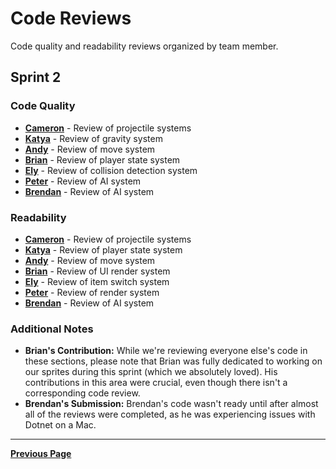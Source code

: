 # Code Reviews

Code quality and readability reviews organized by team member.

## Sprint 2

### Code Quality

- [**Cameron**](CodeQuality/CameronCodeQualityReview.md) - Review of projectile systems
- [**Katya**](CodeQuality/KatyaCodeQuality.md) - Review of gravity system
- [**Andy**](CodeQuality/AndyCodeQualityReview.md) - Review of move system
- [**Brian**](CodeQuality/BrianCodeQuality.md) - Review of player state system
- [**Ely**](CodeQuality/ElyCodeQuality.md) - Review of collision detection system
- [**Peter**](CodeQuality/PeterCodeQuality.md) - Review of AI system
- [**Brendan**](CodeQuality/BrendanCodeQuality.md) - Review of AI system

### Readability

- [**Cameron**](Readability/CameronReadabilityReview.md) - Review of projectile systems
- [**Katya**](Readability/KatyaReadabilityReview.md) - Review of player state system
- [**Andy**](Readability/AndyReadabilityReview.md) - Review of move system
- [**Brian**](Readability/BrianReadabilityReview.md) - Review of UI render system
- [**Ely**](Readability/ElyReadabilityReview.md) - Review of item switch system
- [**Peter**](Readability/PeterReadabilityReveiw.md) - Review of render system
- [**Brendan**](Readability/BrendanReadabilityReview.md) - Review of AI system

### Additional Notes

- **Brian's Contribution:** While we're reviewing everyone else's code in these sections, please note that Brian was fully dedicated to working on our sprites during this sprint (which we absolutely loved). His contributions in this area were crucial, even though there isn't a corresponding code review.
- **Brendan's Submission:** Brendan's code wasn't ready until after almost all of the reviews were completed, as he was experiencing issues with Dotnet on a Mac.

---

[**Previous Page**](../README.md)
